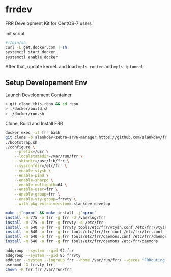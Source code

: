 # frrdev
FRR Development Kit for CentOS-7 users

init script
```bash
#!/bin/sh
curl -L get.docker.com | sh
systemctl start docker
systemctl enable docker
```

After that, update kernel. and load `mpls_router` and `mpls_iptunnel`

## Setup Developement Env

Launch Development Container
```bash
> git clone this-repo && cd repo
> ./docker/build.sh
> ./docker/run.sh
```

Clone, Build and Install FRR
```bash
docker exec -it frr bash
git clone -b slankdev-zebra-srv6-manager https://github.com/slankdev/frr /root/frr && cd $_
./bootstrap.sh
./configure \
    --prefix=/usr \
    --localstatedir=/var/run/frr \
    --sbindir=/usr/lib/frr \
    --sysconfdir=/etc/frr \
    --enable-vtysh \
    --enable-pimd \
    --enable-sharpd \
    --enable-multipath=64 \
    --enable-user=frr \
    --enable-group=frr \
    --enable-vty-group=frrvty \
    --with-pkg-extra-version=-slankdev-develop

make -j`nproc` && make install -j`nproc`
install -m 775 -o frr -g frr -d /var/log/frr
install -m 775 -o frr -g frrvty -d /etc/frr
install -m 640 -o frr -g frrvty tools/etc/frr/vtysh.conf /etc/frr/vtysh.conf
install -m 640 -o frr -g frr tools/etc/frr/frr.conf /etc/frr/frr.conf
install -m 640 -o frr -g frr tools/etc/frr/daemons.conf /etc/frr/daemons.conf
install -m 640 -o frr -g frr tools/etc/frr/daemons /etc/frr/daemons

addgroup --system --gid 92 frr
addgroup --system --gid 85 frrvty
adduser --system --ingroup frr --home /var/run/frr/ --gecos "FRRouting suite" --shell /bin/false frr
usermod -G frrvty frr
chown -R frr.frr /var/run/frr
```
